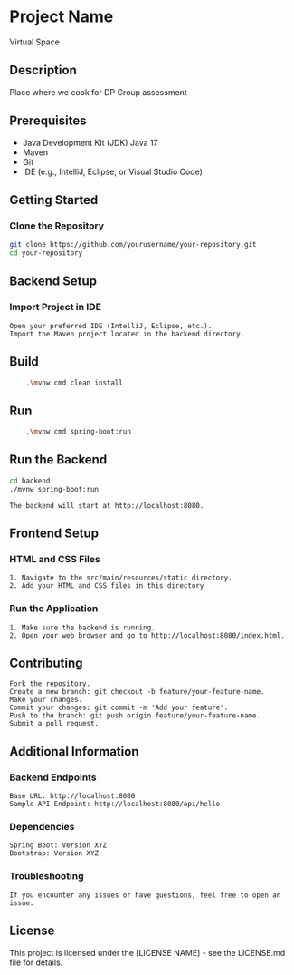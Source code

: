 # Project Name
Virtual Space

## Description
Place where we cook for DP Group assessment

## Prerequisites
- Java Development Kit (JDK) Java 17
- Maven
- Git
- IDE (e.g., IntelliJ, Eclipse, or Visual Studio Code)

## Getting Started

### Clone the Repository

```bash
git clone https://github.com/yourusername/your-repository.git
cd your-repository
```

## Backend Setup
### Import Project in IDE

    Open your preferred IDE (IntelliJ, Eclipse, etc.).
    Import the Maven project located in the backend directory.

## Build
```bash
    .\mvnw.cmd clean install
```

## Run
```bash
    .\mvnw.cmd spring-boot:run
```

## Run the Backend
```bash
cd backend
./mvnw spring-boot:run

```
    The backend will start at http://localhost:8080.

## Frontend Setup
### HTML and CSS Files
    1. Navigate to the src/main/resources/static directory.
    2. Add your HTML and CSS files in this directory

### Run the Application
    1. Make sure the backend is running.
    2. Open your web browser and go to http://localhost:8080/index.html.

## Contributing

    Fork the repository.
    Create a new branch: git checkout -b feature/your-feature-name.
    Make your changes.
    Commit your changes: git commit -m 'Add your feature'.
    Push to the branch: git push origin feature/your-feature-name.
    Submit a pull request.

## Additional Information
### Backend Endpoints

    Base URL: http://localhost:8080
    Sample API Endpoint: http://localhost:8080/api/hello

### Dependencies

    Spring Boot: Version XYZ
    Bootstrap: Version XYZ

### Troubleshooting

    If you encounter any issues or have questions, feel free to open an issue.

## License

This project is licensed under the [LICENSE NAME] - see the LICENSE.md file for details.